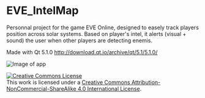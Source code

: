 # EVE_IntelMap
Personnal project for the game EVE Online, designed to easely track players position across solar systems. Based on player's intel, it alerts (visual + sound) the user when other players are detecting enemis.

Made with Qt 5.1.0 http://download.qt.io/archive/qt/5.1/5.1.0/

![Image of app](https://i.imgur.com/tISdKne.png)

<a rel="license" href="http://creativecommons.org/licenses/by-nc-sa/4.0/"><img alt="Creative Commons License" style="border-width:0" src="https://i.creativecommons.org/l/by-nc-sa/4.0/88x31.png" /></a><br />This work is licensed under a <a rel="license" href="http://creativecommons.org/licenses/by-nc-sa/4.0/">Creative Commons Attribution-NonCommercial-ShareAlike 4.0 International License</a>.
